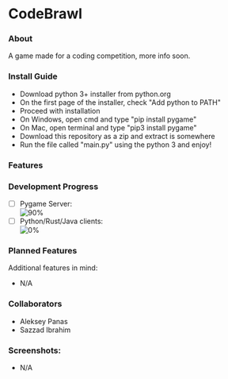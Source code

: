 # CodeBrawl

### About
A game made for a coding competition, more info soon.

### Install Guide
- Download python 3+ installer from python.org
- On the first page of the installer, check "Add python to PATH"
- Proceed with installation
- On Windows, open cmd and type "pip install pygame"
- On Mac, open terminal and type "pip3 install pygame"
- Download this repository as a zip and extract is somewhere
- Run the file called "main.py" using the python 3 and enjoy!

### Features


### Development Progress

- [ ] Pygame Server:  
  ![90%](https://progress-bar.dev/90)
- [ ] Python/Rust/Java clients:  
  ![0%](https://progress-bar.dev/0)

### Planned Features
Additional features in mind:
- N/A

### Collaborators
- Aleksey Panas
- Sazzad Ibrahim

### Screenshots:
- N/A